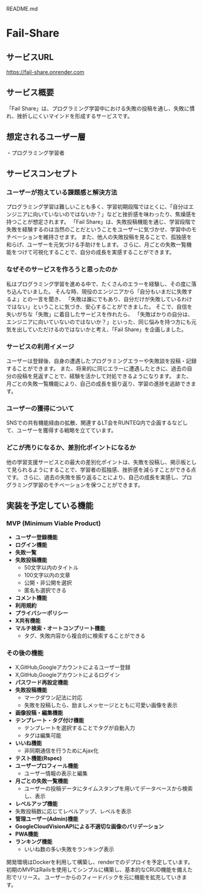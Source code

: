 README.md
# Fail-Share

## サービスURL
https://fail-share.onrender.com

## サービス概要
「Fail Share」は、プログラミング学習中における失敗の投稿を通し、失敗に慣れ、挫折しにくいマインドを形成するサービスです。

## 想定されるユーザー層
・プログラミング学習者

## サービスコンセプト
### ユーザーが抱えている課題感と解決方法
プログラミング学習は難しいことも多く、学習初期段階ではとくに、「自分はエンジニアに向いていないのではないか？」などと挫折感を味わったり、焦燥感を持つことが想定されます。
「Fail Share」は、失敗投稿機能を通じ、学習段階で失敗を経験するのは当然のことだということをユーザーに気づかせ、学習中のモチベーションを維持させます。
また、他人の失敗投稿を見ることで、孤独感を和らげ、ユーザーを元気づける手助けをします。
さらに、月ごとの失敗一覧機能をつけて可視化することで、自分の成長を実感することができます。

### なぜそのサービスを作ろうと思ったのか
私はプログラミング学習を進める中で、たくさんのエラーを経験し、その度に落ち込んでいました。
そんな時、現役のエンジニアから「自分もいまだに失敗するよ」との一言を聞き、
「失敗は誰にでもあり、自分だけが失敗しているわけではない」ということに気づき、安心することができました。
そこで、自信を失いがちな「失敗」に着目したサービスを作れたら、
「失敗ばかりの自分は、エンジニアに向いていないのではないか？」といった、同じ悩みを持つ方にも元気を出していただけるのではないかと考え、「Fail Share」を企画しました。

### サービスの利用イメージ
ユーザーは登録後、自身の遭遇したプログラミングエラーや失敗談を投稿・記録することができます。
また、将来的に同じエラーに遭遇したときに、過去の自分の投稿を見返すことで、経験を活かして対処できるようになります。
また、月ごとの失敗一覧機能により、自己の成長を振り返り、学習の進捗を追跡できます。

### ユーザーの獲得について
SNSでの共有機能経由の拡散、関連するLT会をRUNTEQ内で企画するなどして、ユーザーを獲得する戦略を立てています。

### どこが売りになるか、差別化ポイントになるか
他の学習支援サービスとの最大の差別化ポイントは、失敗を投稿し、掲示板として見られるようにすることで、学習者の孤独感、挫折感を減らすことができる点です。
さらに、過去の失敗を振り返ることにより、自己の成長を実感し、プログラミング学習のモチベーションを保つことができます。

## 実装を予定している機能
### MVP (Minimum Viable Product)
- **ユーザー登録機能**
- **ログイン機能**
- **失敗一覧**
- **失敗投稿機能**
  - 50文字以内のタイトル
  - 100文字以内の文章
  - 公開・非公開を選択
  - 匿名も選択できる
- **コメント機能**
- **利用規約**
- **プライバシーポリシー**
- **X共有機能**
- **マルチ検索・オートコンプリート機能**
  - タグ、失敗内容から複合的に検索することができる
  
### その後の機能
- X,GitHub,Googleアカウントによるユーザー登録
- X,GitHub,Googleアカウントによるログイン
- **パスワード再設定機能**
- **失敗投稿機能**
  - マークダウン記法に対応
  - 失敗を投稿したら、励ましメッセージとともに可愛い画像を表示
- **画像投稿・編集機能**
- **テンプレート・タグ付け機能**
  - テンプレートを選択することでタグが自動入力
  - タグは編集可能
- **いいね機能**
  - 非同期通信を行うためにAjax化
- **テスト機能(Rspec)**
- **ユーザープロフィール機能**
  - ユーザー情報の表示と編集
- **月ごとの失敗一覧機能**
  - ユーザーの投稿データにタイムスタンプを用いてデータベースから検索し、表示
- **レベルアップ機能**
- 失敗投稿数に応じてレベルアップ、レベルを表示
- **管理ユーザー(Admin)機能**
- **GoogleCloudVisionAPIによる不適切な画像のバリデーション**
- **PWA機能**
- **ランキング機能**
  - いいね数の多い失敗をランキング表示

開発環境はDockerを利用して構築し、renderでのデプロイを予定しています。
初期のMVPはRailsを使用してシンプルに構築し、基本的なCRUD機能を備えた形でリリース。
ユーザーからのフィードバックを元に機能を拡充していきます。
